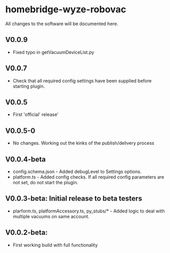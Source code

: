 # homebridge-wyze-robovac

All changes to the software will be documented here.

## V0.0.9 
- Fixed typo in getVacuumDeviceList.py

## V0.0.7 
- Check that all required config settings have been supplied before starting plugin.

## V0.0.5 
- First 'official' release' 

## V0.0.5-0 
- No changes. Working out the kinks of the publish/delivery process

## V0.0.4-beta
- config.schema.json - Added debugLevel to Settings options.
- platform.ts - Added config checks. If all required config parameters are not set, do not start the plugin.


## V0.0.3-beta: Initial release to beta testers
- plarform.ts, platformAccessory.ts, py_stubs/* - Added logic to deal with multiple vacuums on same account.

## V0.0.2-beta:
- First working build with full functionality
